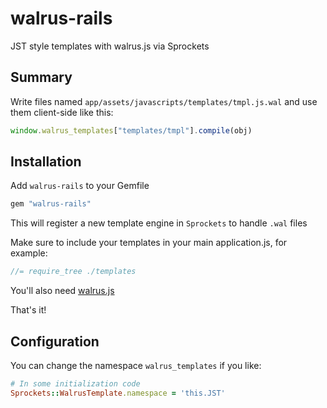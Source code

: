 # walrus-rails

JST style templates with walrus.js via Sprockets

## Summary

Write files named `app/assets/javascripts/templates/tmpl.js.wal`
and use them client-side like this:

``` javascript
window.walrus_templates["templates/tmpl"].compile(obj)
```

## Installation

Add `walrus-rails` to your Gemfile

``` ruby
gem "walrus-rails"
```

This will register a new template engine in `Sprockets` to handle `.wal` files

Make sure to include your templates in your main application.js, for example:

``` javascript
//= require_tree ./templates
```

You'll also need [walrus.js](http://github.com/jeremyruppel/walrus)

That's it!

## Configuration

You can change the namespace `walrus_templates` if you like:

``` ruby
# In some initialization code
Sprockets::WalrusTemplate.namespace = 'this.JST'
```
